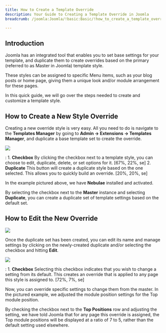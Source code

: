 ```yaml
---
title: How to Create a Template Override
description: Your Guide to Creating a Template Override in Joomla
breadcrumb: /joomla:Joomla/!basic:Basic/!how_to_create_a_template_override:How to Create a Template Override

---
```


Introduction
-----

Joomla has an integrated tool that enables you to set base settings for your template, and duplicate them to create overrides based on the primary (referred to as Master in Joomla) template style. 

These styles can be assigned to specific Menu items, such as your blog posts or home page, giving them a unique look and/or module arrangement for these pages.

In this quick guide, we will go over the steps needed to create and customize a template style.

How to Create a New Style Override
------

Creating a new override style is very easy. All you need to do is navigate to the **Templates Manager** by going to **Admin -> Extensions -> Templates Manager**, and duplicate a base template set to create the override.

![][override1]

:   1. **Checkbox** By clicking the checkbox next to a template style, you can choose to edit, duplicate, delete, or set options for it. [67%, 22%, se]
    2. **Duplicate** This button will create a duplicate style based on the one selected. This allows you to quickly build an override. [20%, 20%, se]

In the example pictured above, we have **Nebulae** installed and activated. 

By selecting the checkbox next to the **Master** instance and selecting **Duplicate**, you can create a duplicate set of template settings based on the default set.

How to Edit the New Override
-----

![][override2]

Once the duplicate set has been created, you can edit its name and manage settings by clicking on the newly-created duplicate and/or selecting the checkbox and hitting **Edit**.

![][override3]

:   1. **Checkbox** Selecting this checkbox indicates that you wish to change a setting from its default. This creates an override that is applied to any page this style is assigned to. [72%, 7%, se]

Now, you can override specific settings to change them from the master. In the pictured example, we adjusted the module position settings for the Top module position. 

By checking the checkbox next to the **Top Positions** row and adjusting the setting, we have told Joomla that for any page this override is assigned, the Top module positions will be displayed at a ratio of 7 to 5, rather than the default setting used elsewhere.

[override1]: assets/override_1.jpeg
[override2]: assets/override_2.jpeg
[override3]: assets/override_3.jpeg